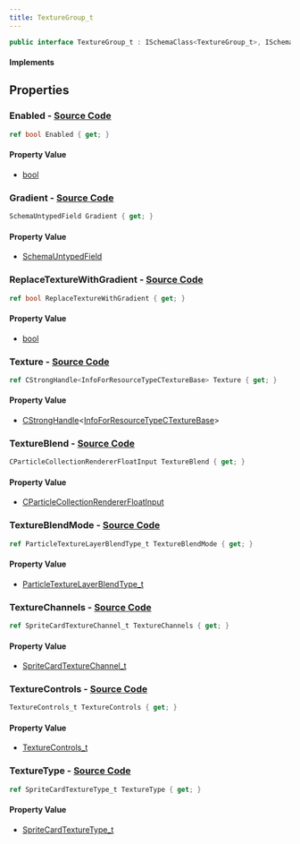 ```yaml
---
title: TextureGroup_t
---
```


```csharp
public interface TextureGroup_t : ISchemaClass<TextureGroup_t>, ISchemaField, ISchemaClass, INativeHandle
```

#### Implements

## Properties

### **Enabled** - [Source Code](https://github.com/swiftly-solution/swiftlys2/blob/main/managed/src/SwiftlyS2.Generated/Schemas/Interfaces/TextureGroup_t.cs#L16)

```csharp
ref bool Enabled { get; }
```

#### Property Value

- [bool](https://learn.microsoft.com/dotnet/api/system.boolean)

### **Gradient** - [Source Code](https://github.com/swiftly-solution/swiftlys2/blob/main/managed/src/SwiftlyS2.Generated/Schemas/Interfaces/TextureGroup_t.cs#L23)

```csharp
SchemaUntypedField Gradient { get; }
```

#### Property Value

- [SchemaUntypedField](/docs/api/shared/schemas/schemauntypedfield)

### **ReplaceTextureWithGradient** - [Source Code](https://github.com/swiftly-solution/swiftlys2/blob/main/managed/src/SwiftlyS2.Generated/Schemas/Interfaces/TextureGroup_t.cs#L18)

```csharp
ref bool ReplaceTextureWithGradient { get; }
```

#### Property Value

- [bool](https://learn.microsoft.com/dotnet/api/system.boolean)

### **Texture** - [Source Code](https://github.com/swiftly-solution/swiftlys2/blob/main/managed/src/SwiftlyS2.Generated/Schemas/Interfaces/TextureGroup_t.cs#L20)

```csharp
ref CStrongHandle<InfoForResourceTypeCTextureBase> Texture { get; }
```

#### Property Value

- [CStrongHandle](/docs/api/shared/natives/cstronghandle-1)<[InfoForResourceTypeCTextureBase](/docs/api/shared/schemadefinitions/infoforresourcetypectexturebase)>

### **TextureBlend** - [Source Code](https://github.com/swiftly-solution/swiftlys2/blob/main/managed/src/SwiftlyS2.Generated/Schemas/Interfaces/TextureGroup_t.cs#L31)

```csharp
CParticleCollectionRendererFloatInput TextureBlend { get; }
```

#### Property Value

- [CParticleCollectionRendererFloatInput](/docs/api/shared/schemadefinitions/cparticlecollectionrendererfloatinput)

### **TextureBlendMode** - [Source Code](https://github.com/swiftly-solution/swiftlys2/blob/main/managed/src/SwiftlyS2.Generated/Schemas/Interfaces/TextureGroup_t.cs#L29)

```csharp
ref ParticleTextureLayerBlendType_t TextureBlendMode { get; }
```

#### Property Value

- [ParticleTextureLayerBlendType_t](/docs/api/shared/schemadefinitions/particletexturelayerblendtype_t)

### **TextureChannels** - [Source Code](https://github.com/swiftly-solution/swiftlys2/blob/main/managed/src/SwiftlyS2.Generated/Schemas/Interfaces/TextureGroup_t.cs#L27)

```csharp
ref SpriteCardTextureChannel_t TextureChannels { get; }
```

#### Property Value

- [SpriteCardTextureChannel_t](/docs/api/shared/schemadefinitions/spritecardtexturechannel_t)

### **TextureControls** - [Source Code](https://github.com/swiftly-solution/swiftlys2/blob/main/managed/src/SwiftlyS2.Generated/Schemas/Interfaces/TextureGroup_t.cs#L33)

```csharp
TextureControls_t TextureControls { get; }
```

#### Property Value

- [TextureControls_t](/docs/api/shared/schemadefinitions/texturecontrols_t)

### **TextureType** - [Source Code](https://github.com/swiftly-solution/swiftlys2/blob/main/managed/src/SwiftlyS2.Generated/Schemas/Interfaces/TextureGroup_t.cs#L25)

```csharp
ref SpriteCardTextureType_t TextureType { get; }
```

#### Property Value

- [SpriteCardTextureType_t](/docs/api/shared/schemadefinitions/spritecardtexturetype_t)

